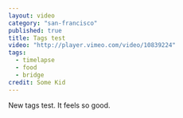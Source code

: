 ```yaml
---
layout: video
category: "san-francisco"
published: true
title: Tags test
video: "http://player.vimeo.com/video/10839224"
tags: 
  - timelapse
  - food
  - bridge
credit: Some Kid
---
```


New tags test. It feels so good.